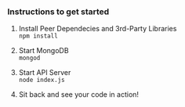 ### Instructions to get started

1. Install Peer Dependecies and 3rd-Party Libraries   
```npm install```

2. Start MongoDB   
```mongod```

3. Start API Server   
```node index.js``` 

4. Sit back and see your code in action!